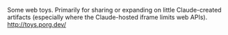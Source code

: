 
Some web toys. Primarily for sharing or expanding on little Claude-created artifacts (especially where the Claude-hosted iframe limits web APIs). <http://toys.porg.dev/>
